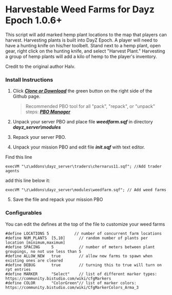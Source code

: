 Harvestable Weed Farms for Dayz Epoch 1.0.6+
==============

This script will add marked hemp plant locations to the map that players can harvest. Harvesting plants is built into DayZ Epoch. A player will need to have a hunting knife on his/her toolbelt. Stand next to a hemp plant, open gear, right click on the hunting knife, and select "Harvest Plant." Harvesting a group of hemp plants will add a kilo of hemp to the player's inventory.

Credit to the original author Halv.

### Install Instructions

1. Click ***[Clone or Download](https://github.com/worldwidesorrow/Harvestable-Weed-Farms/archive/master.zip)*** the green button on the right side of the Github page.

	> Recommended PBO tool for all "pack", "repack", or "unpack" steps: ***[PBO Manager](http://www.armaholic.com/page.php?id=16369)***
	
2. Unpack your server PBO and place file ***weedfarm.sqf*** in directory ***dayz_server\modules***

3. Repack your server PBO.

4. Unpack your mission PBO and edit file ***init.sqf*** with text editor.

Find this line

  ```sqf
  execVM "\z\addons\dayz_server\traders\chernarus11.sqf"; //Add trader agents
  ```
  add this line below it:
  
  ```sqf
  execVM "\z\addons\dayz_server\modules\weedfarm.sqf"; // Add weed farms
  ```

5. Save the file and repack your mission PBO

### Configurables

You can edit the defines at the top of the file to customize your weed farms

  ```sqf
  #define LOCATIONS	5			// number of concurrent farm locations
#define NUM_PLANTS	[5,10]		// random number of plants per location [minimum,maximum]
#define SPACING		5			// number of meters between plant groupings, no not use less than 5
#define ALLOW_NEW	true		// allow new farms to spawn when existing ones are cleared
#define DEBUG		true		// turning this to true will turn on rpt entries
#define MARKER		"Select"	// list of different marker types: https://community.bistudio.com/wiki/cfgMarkers
#define COLOR		"ColorGreen"// list of marker colors: https://community.bistudio.com/wiki/CfgMarkerColors_Arma_3
```


